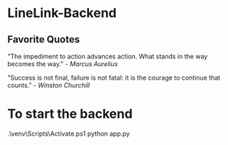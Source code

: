 # LineLink-Backend

## Favorite Quotes

"The impediment to action advances action. What stands in the way becomes the way." - _Marcus Aurelius_

"Success is not final, failure is not fatal: it is the courage to continue that counts." - _Winston Churchill_

# To start the backend

.\venv\Scripts\Activate.ps1
python app.py
